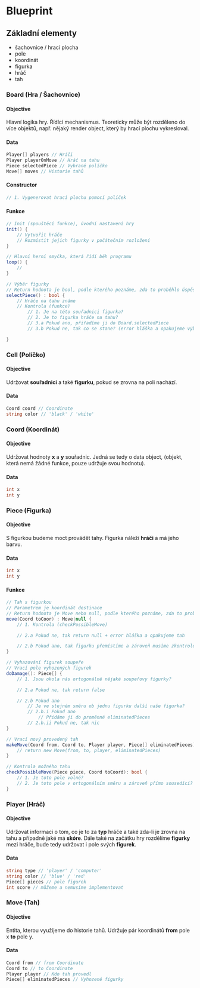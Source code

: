 # Blueprint

## Základní elementy

- šachovnice / hrací plocha
- pole
- koordinát
- figurka
- hráč
- tah

### Board (Hra / Šachovnice)

#### **Objective**
Hlavní logika hry. Řídící mechanismus. Teoreticky může být rozděleno do více objektů, např. nějaký render object, který by hrací plochu vykresloval.

#### Data
```c#
Player[] players // Hráči
Player playerOnMove // Hráč na tahu
Piece selectedPiece // Vybrané políčko
Move[] moves // Historie tahů
```

#### Constructor
```c#
// 1. Vygenerovat hrací plochu pomocí políček
```

#### Funkce
```c#
// Init (spouštěcí funkce), úvodní nastavení hry
init() {
    // Vytvořit hráče
    // Rozmístit jejich figurky v počátečním rozložení
}

// Hlavní herní smyčka, která řídí běh programu
loop() {
    //
}

// Výběr figurky
// Return hodnota je bool, podle kterého poznáme, zda to proběhlo úspěšně a nebo ne
selectPiece() : bool {
    // Hráče na tahu známe
    // Kontrola (funkce)
        // 1. Je na této souřadnici figurka?
        // 2. Je to figurka hráče na tahu?
        // 3.a Pokud ano, přiřadíme ji do Board.selectedPiece
        // 3.b Pokud ne, tak co se stane? (error hláška a opakujeme výběr)

}
```

### Cell (Políčko)

#### Objective
Udržovat **souřadnici** a také **figurku**, pokud se zrovna na poli nachází.

#### Data
```c#
Coord coord // Coordinate
string color // 'black' / 'white'
```


### Coord (Koordinát)

#### Objective
Udržovat hodnoty **x** a **y** souřadnic. Jedná se tedy o data object, (objekt, která nemá žádné funkce, pouze udržuje svou hodnotu).

#### Data
```c#
int x
int y
```

### Piece (Figurka)

#### Objective
S figurkou budeme moct provádět tahy. Figurka náleží **hráči** a má jeho barvu.

#### Data
```c#
int x
int y
```

#### Funkce
```c#
// Tah s figurkou
// Parametrem je koordinát destinace
// Return hodnota je Move nebo null, podle kterého poznáme, zda to proběhlo úspěšně a nebo ne a také, abychom mohli případně vrácený tah zaznamenat do historie
move(Coord toCoor) : Move|null {
    // 1. Kontrola (checkPossibleMove)

    // 2.a Pokud ne, tak return null + error hláška a opakujeme tah

    // 2.b Pokud ano, tak figurku přemístíme a zároveň musíme zkontrolovat, jestli jsme náhodou nevyhodili soupeřovy figurky, které uložíme do proměnné eliminatedPieces = (doDamage()) Taky musíme zaznamenat tah do historie tahů (return makeMove()).
}

// Vyhazování figurek soupeře
// Vrací pole vyhozených figurek
doDamage(): Piece[] {
    // 1. Jsou okola nás ortogonálně nějaké soupeřovy figurky?

    // 2.a Pokud ne, tak return false

    // 2.b Pokud ano
        // Je ve stejném směru ob jednu figurku další naše figurka?
        // 2.b.i Pokud ano
            // Přidáme ji do proměnné eliminatedPieces
        // 2.b.ii Pokud ne, tak nic
}

// Vrací nový provedený tah
makeMove(Coord from, Coord to, Player player, Piece[] eliminatedPieces): Move {
    // return new Move(from, to, player, eliminatedPieces)
}

// Kontrola možného tahu
checkPossibleMove(Piece piece, Coord toCoord): bool {
    // 1. Je toto pole volné?
    // 2. Je toto pole v ortogonálním směru a zároveň přímo sousedící?
}

```

### Player (Hráč)

#### Objective
Udržovat informaci o tom, co je to za **typ** hráče a také zda-li je zrovna na tahu a případně jaké má **skóre**. Dále také na začátku hry rozdělíme **figurky** mezi hráče, bude tedy udržovat i pole svých **figurek**.

#### Data
```c#
string type // 'player' / 'computer'
string color // 'blue' / 'red'
Piece[] pieces // pole figurek
int score // můžeme a nemusíme implementovat
```


### Move (Tah)

#### Objective
Entita, kterou využijeme do historie tahů. Udržuje pár koordinátů **from** pole x **to** pole y.

#### Data
```c#
Coord from // from Coordinate
Coord to // to Coordinate
Player player // Kdo tah provedl
Piece[] eliminatedPieces // Vyhozené figurky
```
